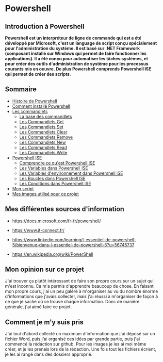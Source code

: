 # Powershell

## Introduction à Powershell

__Powershell est un interpréteur de ligne de commande qui est a été développé par Microsoft, c'est un language de script conçu spécialement pour l'administration du système. Il est basé sur .NET Framework (composant installé sur Windows qui permet de faire fonctionner les applications). Il a été conçu pour automatiser les tâches systèmes, et pour créer des outils d'administration de système pour les processus courants mis en oeuvre. De plus Powershell comprends Powershell ISE qui permet de créer des scripts.__



## Sommaire

- [Histoire de Powershell](https://github.com/kevinguyodo/Powershell/blob/main/Histoire%20Powershell.md)
- [Comment installé Powershell](https://github.com/kevinguyodo/Powershell/blob/main/Installation%20Powershell.md)
- [Les commandlets](https://github.com/kevinguyodo/Powershell/tree/main/Commandlets)
  - [La base des commandlets](https://github.com/kevinguyodo/Powershell/tree/main/Commandlets/La%20base%20des%20commandlets.md)
  - [Les Commandlets Get](https://github.com/kevinguyodo/Powershell/blob/main/Commandlets/Commandlets%20Get.md)
  - [Les Commandlets Set](https://github.com/kevinguyodo/Powershell/blob/main/Commandlets/Commandlets%20Set.md)
  - [Les Commandlets Clear](https://github.com/kevinguyodo/Powershell/blob/main/Commandlets/Commandlets%20Clear.md)
  - [Les Commandlets Remove](https://github.com/kevinguyodo/Powershell/blob/main/Commandlets/Commandlets%20Remove.md)
  - [Les Commandlets New](https://github.com/kevinguyodo/Powershell/blob/main/Commandlets/Commandlets%20New.md)
  - [Les Commandlets Read](https://github.com/kevinguyodo/Powershell/blob/main/Commandlets/Commandlets%20Read.md)
  - [Les Commandlets Write](https://github.com/kevinguyodo/Powershell/blob/main/Commandlets/Commandlets%20Write.md)
- [Powershell ISE](https://github.com/kevinguyodo/Powershell/tree/main/Powershell%20ISE)
  - [Comprendre ce qu'est Powershell ISE](https://github.com/kevinguyodo/Powershell/blob/main/Powershell%20ISE/Powershell%20ISE.md)
  - [Les Variables dans Powershell ISE](https://github.com/kevinguyodo/Powershell/blob/main/Powershell%20ISE/Les%20Variables.md)
  - [Les Variables d'environnement dans Powershell ISE](https://github.com/kevinguyodo/Powershell/blob/main/Powershell%20ISE/Variables%20d'environnement.md)
  - [Les Boucles dans Powershell ISE](https://github.com/kevinguyodo/Powershell/blob/main/Powershell%20ISE/Les%20boucles.md)
  - [Les Conditions dans Powershell ISE](https://github.com/kevinguyodo/Powershell/blob/main/Powershell%20ISE/Les%20conditions.md)
- [Mon script](https://github.com/kevinguyodo/Powershell/blob/main/Mon%20script.md)
- [Mes images utilisé pour ce projet](https://github.com/kevinguyodo/Powershell/tree/main/Image)


## Mes différentes sources d'information 

- https://docs.microsoft.com/fr-fr/powershell/

- https://www.it-connect.fr/

- https://www.linkedin.com/learning/l-essentiel-de-powershell-5/bienvenue-dans-l-essentiel-de-powershell-5?u=56745737

- https://en.wikipedia.org/wiki/PowerShell

## Mon opinion sur ce projet

J'ai trouver ça plutôt intéressant de faire son propre cours sur un sujet qui m'est inconnu. Ca m'a permis d'apprendre beaucoup de chose. En faisant mon propre cours, j'ai un peu galéré à m'organiser au vu du nombre énorme d'informations que j'avais collecter, mais j'ai réussi à m'organiser de façon à ce que je sache où se trouve chaque information. Donc de manière générale, j'ai aimé faire ce projet.

## Comment je m'y suis pris

J'ai tout d'abord collecté un maximum d'information que j'ai déposé sur un fichier Word, puis j'ai organisé ces idées par grande partie, puis j'ai commencé la rédaction sur github. Pour les images je les ai moi même créer, et je les prenais lors de la rédaction. Une fois tout les fichiers écrient, je les ai rangé dans des dossiers approprié.
